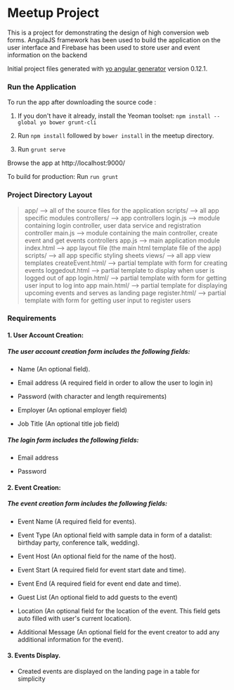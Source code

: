 # Meetup Project

This is a project for demonstrating the design of high conversion web forms. AngulaJS framework has been used to build the application on the user interface and Firebase has been used to store user and event information on the backend

Initial project files generated with [yo angular generator](https://github.com/yeoman/generator-angular)
version 0.12.1.

### Run the Application

To run the app after downloading the source code :


1. If you don't have it already, install the Yeoman toolset:
`npm install --global yo bower grunt-cli`

2. Run `npm install` followed by `bower install` in the meetup directory.
3. Run `grunt serve`

Browse the app at http://localhost:9000/

To build for production:
Run `run grunt`


### Project Directory Layout


> app/                    --> all of the source files for the application
>  scripts/              --> all app specific modules
>    controllers/              --> app controllers
>      login.js                --> module containing login controller, user data service and registration controller
>      main.js                 --> module containing the main controller, create event and get events controllers
>    app.js              --> main application module
>  index.html            --> app layout file (the main html template file of the app)
>  scripts/              --> all app specific styling sheets
>  views/                --> all app view templates
>    createEvent.html/         --> partial template with form for creating events
>    loggedout.html            --> partial template to display when user is logged out of app
>    login.html/               --> partial template with form for getting user input to log into app
>    main.html/                --> partial template for displaying upcoming events and serves as landing page
>    register.html/            --> partial template with form for getting user input to register users



### Requirements

#### 1. User Account Creation:

##### The user account creation form includes the following fields:

- Name (An optional field).

- Email address (A required field in order to allow the user to login in)

- Password (with character and length requirements)

- Employer (An optional employer field)

- Job Title (An optional title job field)

##### The login form includes the following fields:

- Email address

- Password 

#### 2. Event Creation:

##### The event creation form includes the following fields:

- Event Name (A required field for events).

- Event Type (An optional field with sample data in form of a datalist: birthday party, conference talk, wedding).

- Event Host  (An optional field for the name of the host).

- Event Start (A required field for event start date and time).

- Event End (A required field for event end date and time).

- Guest List (An optional field to add guests to the event)

- Location  (An optional field for the location of the event. This field gets auto filled with user's current location).

- Additional Message  (An optional field for the event creator to add any additional information for the event).


#### 3. Events Display.

- Created events are displayed on the landing page in a table for simplicity


[git]: http://git-scm.com/
[bower]: http://bower.io
[npm]: https://www.npmjs.org/
[node]: http://nodejs.org
[protractor]: https://github.com/angular/protractor
[jasmine]: http://jasmine.github.io
[karma]: http://karma-runner.github.io
[travis]: https://travis-ci.org/
[http-server]: https://github.com/nodeapps/http-server

[login]: http://stackoverflow.com/questions/27389157/firebaseauth-with-angular-user-login

[password]: https://www.firebase.com/docs/web/guide/login/password.html

[date]: https://docs.angularjs.org/api/ng/filter/date

[geo-loc]: http://stackoverflow.com/questions/6797569/get-city-name-using-geolocation
[geo-loc1]: http://stackoverflow.com/questions/30613442/angularjs-geolocation-data-update

[filtering]: http://stackoverflow.com/questions/16523076/angular-template-default-value-if-binding-null-undefined-with-filter

[dates]: http://stackoverflow.com/questions/30021133/how-do-you-save-a-date-field-in-firebase-using-angularfire

[autofill]: https://developers.google.com/web/updates/2015/06/checkout-faster-with-autofill?hl=en

[loading-ind]: https://github.com/gdi2290/angular-loading-bar